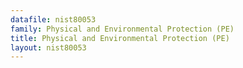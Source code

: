 ```yaml
---
datafile: nist80053
family: Physical and Environmental Protection (PE)
title: Physical and Environmental Protection (PE)
layout: nist80053
---
```

